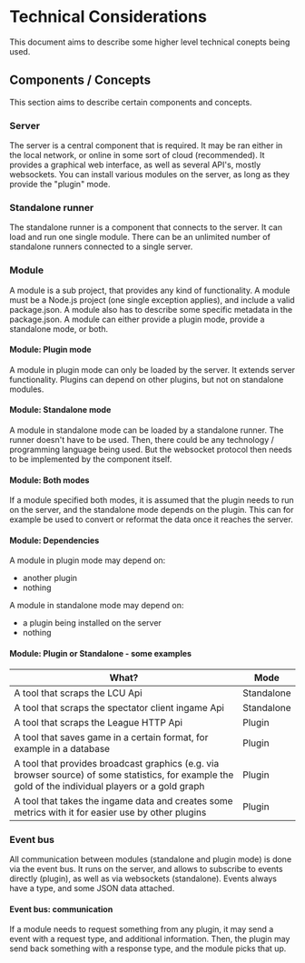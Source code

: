 # Technical Considerations
This document aims to describe some higher level technical conepts being used.

## Components / Concepts
This section aims to describe certain components and concepts.

### Server
The server is a central component that is required. It may be ran either in the local network, or online in some sort of cloud
(recommended). It provides a graphical web interface, as well as several API's, mostly websockets. You can install various modules
on the server, as long as they provide the "plugin" mode.

### Standalone runner
The standalone runner is a component that connects to the server. It can load and run one single module. There can be an unlimited
number of standalone runners connected to a single server.

### Module
A module is a sub project, that provides any kind of functionality. A module must be a Node.js project (one single exception applies), 
and include a valid package.json. A module also has to describe some specific metadata in the package.json. A module can either 
provide a plugin mode, provide a standalone mode, or both.

#### Module: Plugin mode
A module in plugin mode can only be loaded by the server. It extends server functionality. Plugins can depend on other plugins, but
not on standalone modules.

#### Module: Standalone mode
A module in standalone mode can be loaded by a standalone runner. The runner doesn't have to be used. Then, there could be
any technology / programming language being used. But the websocket protocol then needs to be implemented by the component itself.

#### Module: Both modes
If a module specified both modes, it is assumed that the plugin needs to run on the server, and the standalone mode depends on the plugin. This can for example
be used to convert or reformat the data once it reaches the server.

#### Module: Dependencies
A module in plugin mode may depend on:
- another plugin
- nothing

A module in standalone mode may depend on:
- a plugin being installed on the server
- nothing

#### Module: Plugin or Standalone - some examples

|What?|Mode|
|---|---|
|A tool that scraps the LCU Api|Standalone|
|A tool that scraps the spectator client ingame Api|Standalone|
|A tool that scraps the League HTTP Api|Plugin|
|A tool that saves game in a certain format, for example in a database|Plugin|
|A tool that provides broadcast graphics (e.g. via browser source) of some statistics, for example the gold of the individual players or a gold graph|Plugin|
|A tool that takes the ingame data and creates some metrics with it for easier use by other plugins|Plugin|

### Event bus
All communication between modules (standalone and plugin mode) is done via the event bus. It runs on the server, and allows
to subscribe to events directly (plugin), as well as via websockets (standalone). Events always have a type, and some JSON
data attached.

#### Event bus: communication
If a module needs to request something from any plugin, it may send a event with a request type, and additional information.
Then, the plugin may send back something with a response type, and the module picks that up.
